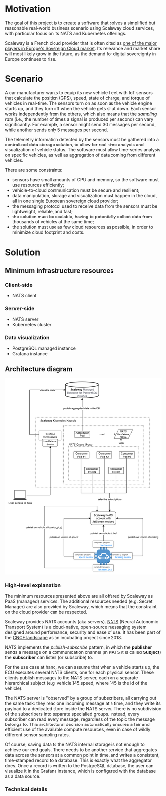 # Motivation
The goal of this project is to create a software that solves a simplified but reasonable real-world business scenario using Scaleway cloud services, with particular focus on its NATS and Kubernetes offerings. 

Scaleway is a French cloud provider that is often cited as [one of the major players in Europe's Sovereign Cloud market](https://gartsolutions.com/digital-sovereignty-of-europe-choosing-the-eu-cloud-provider/#Top_European_Cloud_Providers_Supporting_Digital_Sovereignty). Its relevance and market share will most likely grow in the future, as the demand for digital sovereignty in Europe continues to rise.

# Scenario
A car manufacturer wants to equip its new vehicle fleet with IoT sensors that calculate the position (GPS), speed, state of charge, and torque of vehicles in real-time. The sensors turn on as soon as the vehicle engine starts up, and they turn off when the vehicle gets shut down. Each sensor works independently from the others, which also means that the *sampling rate* (i.e., the number of times a signal is produced per second) can vary significantly. For example, a sensor might send 30 messages per second, while another sends only 5 messages per second.

The telemetry information detected by the sensors must be gathered into a centralized data storage solution, to allow for real-time analysis and visualization of vehicle status. The software must allow time-series analysis on specific vehicles, as well as aggregation of data coming from different vehicles.

There are some constraints:

- sensors have small amounts of CPU and memory, so the software must use resources efficiently;
- vehicle-to-cloud communication must be secure and resilient;
- data manipulation, storage and visualization must happen in the cloud, all in one single European sovereign cloud provider;
- the messaging protocol used to receive data from the sensors must be lightweight, reliable, and fast;
- the solution must be scalable, having to potentially collect data from thousands of vehicles at the same time;
- the solution must use as few cloud resources as possible, in order to minimize cloud footprint and costs.

# Solution

## Minimum infrastructure resources

### Client-side
- NATS client

### Server-side
- NATS server
- Kubernetes cluster

### Data visualization
- PostgreSQL managed instance
- Grafana instance

## Architecture diagram
![Architecture diagram](architecture-diagram.png)

### High-level explanation
The minimum resources presented above are all offered by Scaleway as PaaS (managed) services. The additional resources needed (e.g. Secret Manager) are also provided by Scaleway, which means that the constraint on the cloud provider can be respected.

Scaleway provides NATS accounts (aka servers). [NATS](https://github.com/nats-io) (Neural Autonomic Transport System) is a cloud-native, open-source messaging system designed around performance, security and ease of use. It has been part of the [CNCF landscape](https://landscape.cncf.io/) as an incubating project since 2018.

NATS implements the *publish-subscribe* pattern, in which the **publisher** sends a message on a communication channel (in NATS it is called **Subject**) the **subscriber** can listen (or subscribe) to.

For the use case at hand, we can assume that when a vehicle starts up, the ECU executes several NATS clients, one for each physical sensor. These clients publish messages to the NATS server, each on a separate hierarchical subject (e.g. vehicle.145.speed, where 145 is the id of the vehicle).

The NATS server is "observed" by a group of subscribers, all carrying out the same task: they read one incoming message at a time, and they write its payload to a dedicated store inside the NATS server. There is no subdivision of the subscribers into separate specialied groups. Instead, every subscriber can read every message, regardless of the topic the message belongs to. This architectural decision automatically ensures a fair and efficient use of the available compute resources, even in case of wildly different sensor sampling rates.

Of course, saving data to the NATS internal storage is not enough to achieve our end goals. There needs to be another service that aggregates data across the sensors at a common point in time, and writes a consistent, time-stamped record to a database. This is exactly what the aggregator does. Once a record is written to the PostgreSQL database, the user can visualize it in the Grafana instance, which is configured with the database as a data source.

### Technical details
